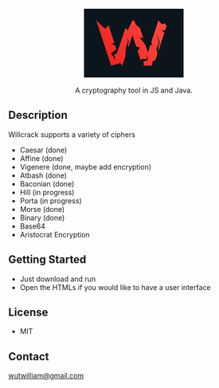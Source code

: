 <p style="text-align:center;"> <img src="pics/willcrack.PNG"> </p>

  <p align="center">A cryptography tool in JS and Java.</p>
    <p align="center">

</p>

## Description
Willcrack supports a variety of ciphers
- Caesar (done)
- Affine (done)
- Vigenere (done, maybe add encryption)
- Atbash (done)
- Baconian (done)
- Hill (in progress)
- Porta (in progress)
- Morse (done)
- Binary (done)
- Base64
- Aristocrat Encryption

## Getting Started
- Just download and run
- Open the HTMLs if you would like to have a user interface

## License
- MIT

## Contact
wutwilliam@gmail.com
